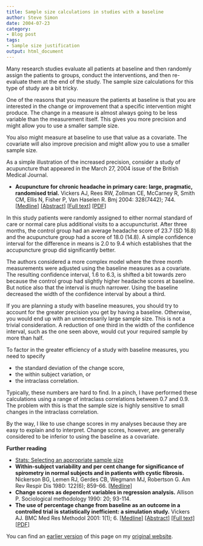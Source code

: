 ```yaml
---
title: Sample size calculations in studies with a baseline
author: Steve Simon
date: 2004-07-23
category:
- Blog post
tags:
- Sample size justification
output: html_document
---
```

Many research studies evaluate all patients at baseline and then
randomly assign the patients to groups, conduct the interventions, and
then re-evaluate them at the end of the study. The sample size
calculations for this type of study are a bit tricky.

One of the reasons that you measure the patients at baseline is that you
are interested in the change or improvement that a specific intervention
might produce. The change in a measure is almost always going to be less
variable than the measurement itself. This gives you more precision and
might allow you to use a smaller sample size.

You also might measure at baseline to use that value as a covariate. The
covariate will also improve precision and might allow you to use a
smaller sample size.

As a simple illustration of the increased precision, consider a study of
acupuncture that appeared in the March 27, 2004 issue of the British
Medical Journal.

-   **Acupuncture for chronic headache in primary care: large,
    pragmatic, randomised trial.** Vickers AJ, Rees RW, Zollman CE,
    McCarney R, Smith CM, Ellis N, Fisher P, Van Haselen R. Bmj 2004:
    328(7442); 744.
    [\[Medline\]](http://www.ncbi.nlm.nih.gov/entrez/query.fcgi?cmd=Retrieve&db=PubMed&list_uids=15023828&dopt=Abstract)
    [\[Abstract\]](http://bmj.bmjjournals.com/cgi/content/abstract/328/7442/744)
    [\[Full
    text\]](http://bmj.bmjjournals.com/cgi/content/full/328/7442/744)
    [\[PDF\]](http://bmj.bmjjournals.com/cgi/reprint/328/7442/744.pdf)

In this study patients were randomly assigned to either normal standard
of care or normal care plus additional visits to a accupuncturist. After
three months, the control group had an average headache score of 23.7
(SD 16.8) and the acupuncture group had a score of 18.0 (14.8). A simple
confidence interval for the difference in means is 2.0 to 9.4 which
establishes that the accupuncture group did significantly better.

The authors considered a more complex model where the three month
measurements were adjusted using the baseline measures as a covariate.
The resulting confidence interval, 1.6 to 6.3, is shifted a bit towards
zero because the control group had slightly higher headache scores at
baseline. But notice also that the interval is much narrower. Using the
baseline decreased the width of the confidence interval by about a
third.

If you are planning a study with baseline measures, you should try to
account for the greater precision you get by having a baseline.
Otherwise, you would end up with an unnecessarily large sample size.
This is not a trivial consideration. A reduction of one third in the
width of the confidence interval, such as the one seen above, would cut
your required sample by more than half.

To factor in the greater efficiency of a study with baseline measures,
you need to specify

-   the standard deviation of the change score,
-   the within subject variation, or
-   the intraclass correlation.

Typically, these numbers are hard to find. In a pinch, I have performed
these calculations using a range of intraclass correlations between 0.7
and 0.9. The problem with this is that the sample size is highly
sensitive to small changes in the intraclass correlation.

By the way, I like to use change scores in my analyses because they are
easy to explain and to interpret. Change scores, however, are generally
considered to be inferior to using the baseline as a covariate.

**Further reading**

-   [Stats: Selecting an appropriate sample size](../size.asp)
-   **Within-subject variability and per cent change for significance of
    spirometry in normal subjects and in patients with cystic
    fibrosis.** Nickerson BG, Lemen RJ, Gerdes CB, Wegmann MJ,
    Robertson G. Am Rev Respir Dis 1980: 122(6); 859-66.
    [\[Medline\]](http://www.ncbi.nlm.nih.gov/entrez/query.fcgi?cmd=Retrieve&db=PubMed&list_uids=7458059&dopt=Abstract)
-   **Change scores as dependent variables in regression analysis.**
    Allison P. Sociological methodology 1990: 20; 93-114.
-   **The use of percentage change from baseline as an outcome in a
    controlled trial is statistically inefficient: a simulation study.**
    Vickers AJ. BMC Med Res Methodol 2001: 1(1); 6.
    [\[Medline\]](http://www.ncbi.nlm.nih.gov/entrez/query.fcgi?cmd=Retrieve&db=PubMed&list_uids=11459516&dopt=Abstract)
    [\[Abstract\]](http://www.biomedcentral.com/1471-2288/1/6/abstract)
    [\[Full text\]](http://www.biomedcentral.com/1471-2288/1/6)
    [\[PDF\]](http://www.biomedcentral.com/content/pdf/1471-2288-1-6.pdf)

You can find an [earlier version](http://www.pmean.com/04/baseline.html) of this page on my [original website](http://www.pmean.com/original_site.html).

